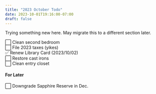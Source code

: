 ```yaml
---
title: "2023 October Todo"
date: 2023-10-01T19:16:00-07:00
draft: false
---
```

Trying something new here. May migrate this to a different section later.

 ⬜️ Clean second bedroom\
 ⬜️ File 2023 taxes (yikes)\
 ✅ Renew Library Card (2023/10/02)\
 ⬜️ Restore cast irons\
 ⬜️ Clean entry closet

#### For Later
⬜️ Downgrade Sapphire Reserve in Dec.
